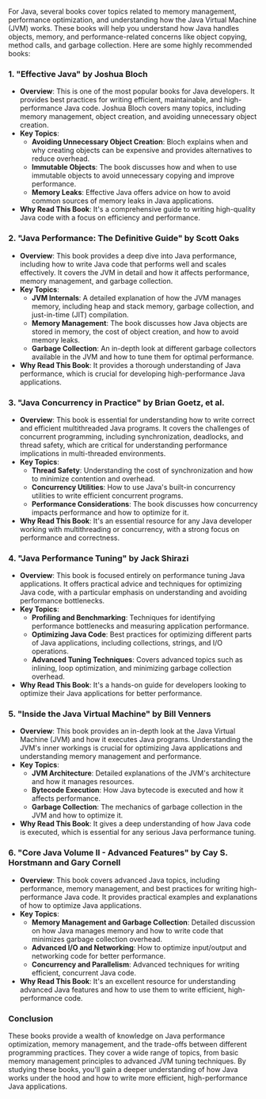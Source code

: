 For Java, several books cover topics related to memory management, performance optimization, and understanding how the Java Virtual Machine (JVM) works. These books will help you understand how Java handles objects, memory, and performance-related concerns like object copying, method calls, and garbage collection. Here are some highly recommended books:

### 1. **"Effective Java" by Joshua Bloch**

- **Overview**: This is one of the most popular books for Java developers. It provides best practices for writing efficient, maintainable, and high-performance Java code. Joshua Bloch covers many topics, including memory management, object creation, and avoiding unnecessary object creation.
- **Key Topics**:
    - **Avoiding Unnecessary Object Creation**: Bloch explains when and why creating objects can be expensive and provides alternatives to reduce overhead.
    - **Immutable Objects**: The book discusses how and when to use immutable objects to avoid unnecessary copying and improve performance.
    - **Memory Leaks**: Effective Java offers advice on how to avoid common sources of memory leaks in Java applications.
- **Why Read This Book**: It's a comprehensive guide to writing high-quality Java code with a focus on efficiency and performance.

### 2. **"Java Performance: The Definitive Guide" by Scott Oaks**

- **Overview**: This book provides a deep dive into Java performance, including how to write Java code that performs well and scales effectively. It covers the JVM in detail and how it affects performance, memory management, and garbage collection.
- **Key Topics**:
    - **JVM Internals**: A detailed explanation of how the JVM manages memory, including heap and stack memory, garbage collection, and just-in-time (JIT) compilation.
    - **Memory Management**: The book discusses how Java objects are stored in memory, the cost of object creation, and how to avoid memory leaks.
    - **Garbage Collection**: An in-depth look at different garbage collectors available in the JVM and how to tune them for optimal performance.
- **Why Read This Book**: It provides a thorough understanding of Java performance, which is crucial for developing high-performance Java applications.

### 3. **"Java Concurrency in Practice" by Brian Goetz, et al.**

- **Overview**: This book is essential for understanding how to write correct and efficient multithreaded Java programs. It covers the challenges of concurrent programming, including synchronization, deadlocks, and thread safety, which are critical for understanding performance implications in multi-threaded environments.
- **Key Topics**:
    - **Thread Safety**: Understanding the cost of synchronization and how to minimize contention and overhead.
    - **Concurrency Utilities**: How to use Java's built-in concurrency utilities to write efficient concurrent programs.
    - **Performance Considerations**: The book discusses how concurrency impacts performance and how to optimize for it.
- **Why Read This Book**: It's an essential resource for any Java developer working with multithreading or concurrency, with a strong focus on performance and correctness.

### 4. **"Java Performance Tuning" by Jack Shirazi**

- **Overview**: This book is focused entirely on performance tuning Java applications. It offers practical advice and techniques for optimizing Java code, with a particular emphasis on understanding and avoiding performance bottlenecks.
- **Key Topics**:
    - **Profiling and Benchmarking**: Techniques for identifying performance bottlenecks and measuring application performance.
    - **Optimizing Java Code**: Best practices for optimizing different parts of Java applications, including collections, strings, and I/O operations.
    - **Advanced Tuning Techniques**: Covers advanced topics such as inlining, loop optimization, and minimizing garbage collection overhead.
- **Why Read This Book**: It's a hands-on guide for developers looking to optimize their Java applications for better performance.

### 5. **"Inside the Java Virtual Machine" by Bill Venners**

- **Overview**: This book provides an in-depth look at the Java Virtual Machine (JVM) and how it executes Java programs. Understanding the JVM's inner workings is crucial for optimizing Java applications and understanding memory management and performance.
- **Key Topics**:
    - **JVM Architecture**: Detailed explanations of the JVM's architecture and how it manages resources.
    - **Bytecode Execution**: How Java bytecode is executed and how it affects performance.
    - **Garbage Collection**: The mechanics of garbage collection in the JVM and how to optimize it.
- **Why Read This Book**: It gives a deep understanding of how Java code is executed, which is essential for any serious Java performance tuning.

### 6. **"Core Java Volume II - Advanced Features" by Cay S. Horstmann and Gary Cornell**

- **Overview**: This book covers advanced Java topics, including performance, memory management, and best practices for writing high-performance Java code. It provides practical examples and explanations of how to optimize Java applications.
- **Key Topics**:
    - **Memory Management and Garbage Collection**: Detailed discussion on how Java manages memory and how to write code that minimizes garbage collection overhead.
    - **Advanced I/O and Networking**: How to optimize input/output and networking code for better performance.
    - **Concurrency and Parallelism**: Advanced techniques for writing efficient, concurrent Java code.
- **Why Read This Book**: It's an excellent resource for understanding advanced Java features and how to use them to write efficient, high-performance code.

### **Conclusion**

These books provide a wealth of knowledge on Java performance optimization, memory management, and the trade-offs between different programming practices. They cover a wide range of topics, from basic memory management principles to advanced JVM tuning techniques. By studying these books, you'll gain a deeper understanding of how Java works under the hood and how to write more efficient, high-performance Java applications.